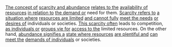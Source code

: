 

[The concept of](2/1/3/2/2/2/2/.Concept) [scarcity and abundance](2/1/1/1/_Scarcity-Abundance) [relates to the](2/2/3/2/2/2/.Understanding%20and%20Explanation) [availability of resources](2/1/1/1/.Resources) [in relation to](2/2/3/2/2/2/.Understanding%20and%20Explanation) [the demand or](3/1/3/3/2/3/2/2/.Demand) need for them. [Scarcity refers to](2/1/1/1/_Scarcity-Abundance) [a situation where](2/2/3/1/2/.Hypothetical%20Reasoning) [resources are limited](3/1/3/3/1/1/3/.Capital%20Resources) [and cannot fully](3/3/1/3/3/2/3/.Limitations%20of%20Reason) [meet the needs](3/1/3/3/2/2/2/1/.Basic%20Needs) [or desires of](2/2/2/2/3/2/3/.Desire) individuals or societies. [This scarcity often](2/1/1/1/_Scarcity-Abundance) leads to competition, [as individuals or](3/2/3/1/3/_Collective-Individual) [groups vie for](1/3/1/3/1/3/3/.Competition) [access to the](3/1/2/1/_Bypass-Access) limited resources. On the other hand, [abundance signifies a](2/2/1/3/2/_Abundance-Scarcity) [state where resources](2/1/1/1/.Resources) [are plentiful and](1/3/3/3/3/1/_Abundant-Rare) [can meet the](1/1/3/3/2/3/1/.Gathering) [demands of individuals](3/1/3/3/2/3/2/2/.Demand) or societies.

